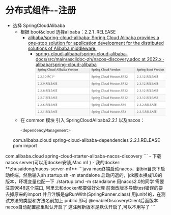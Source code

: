 # 分布式组件--注册
- 选择 SpringCloudAlibaba
	- 根据 boot&cloud 选择alibaba：2.2.1 .RELEASE
	  - [alibaba/spring-cloud-alibaba: Spring Cloud Alibaba provides a one-stop solution for application development for the distributed solutions of Alibaba middleware.](https://github.com/alibaba/spring-cloud-alibaba)
	    - [spring-cloud-alibaba/spring-cloud-alibaba-docs/src/main/asciidoc-zh/nacos-discovery.adoc at 2022.x · alibaba/spring-cloud-alibaba](https://github.com/alibaba/spring-cloud-alibaba/blob/2022.x/spring-cloud-alibaba-docs/src/main/asciidoc-zh/nacos-discovery.adoc)
	![Pasted image 20231030130229](BEFORE/附件/Pasted%20image%2020231030130229.png)
	- 在 common 模块 引入 SpringCloudAlibaba2.2.1 以及nacos：
	  ```java
	  <dependencyManagement>
    <dependencies>
        <dependency>
            <groupId>com.alibaba.cloud</groupId>
            <artifactId>spring-cloud-alibaba-dependencies</artifactId>
            <version>2.2.1.RELEASE</version>
            <type>pom</type>
            <scope>import</scope>
        </dependency>
    </dependencies>
</dependencyManagement>

<dependency>
    <groupId>com.alibaba.cloud</groupId>
    <artifactId>spring-cloud-starter-alibaba-nacos-discovery</artifactId>
</dependency>
```
	- 下载 nacos server(可以用docker安装,Mac m1 )
		- 我的docker: **zhusaidong/nacos-server-m1**
		```java
		mac终端启动nacos，到bin目录下启动终端，然后输入sh startup.sh -m standalone
		启动闪退的，jdk版本换成1.8的版本，环境变量也配一下
		./startup.cmd -m standalone
		用nacos2.0的同学 需要注意9848这个端口, 阿里云和docker都要做好处理
		前面改版本导致test错误的要去掉原来的import 并且注解是@RunWith(SpringRunner.class)
		用junit4的，在测试方法的类型和方法名前加上 public 即可
		@enableDiscoveryClient后面版本nacos自动配置那里默认开启了
		这注解新版本是默认开启了,可以不用写了
		```